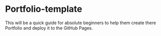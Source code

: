 # Portfolio-template
This will be a quick guide for absolute beginners to help them create there Portfolio and deploy it to the GitHub Pages.
